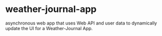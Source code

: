 # weather-journal-app
asynchronous web app that uses Web API and user data to dynamically update the UI for a Weather-Journal App.
